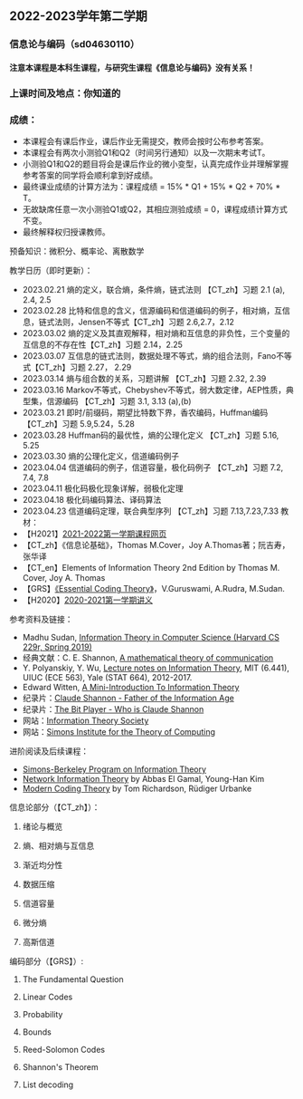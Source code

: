 ## 2022-2023学年第二学期
### 信息论与编码（sd04630110）
#### 注意本课程是本科生课程，与研究生课程《信息论与编码》没有关系！

### 上课时间及地点：你知道的

### 成绩：
* 本课程会有课后作业，课后作业无需提交，教师会按时公布参考答案。
* 本课程会有两次小测验Q1和Q2（时间另行通知）以及一次期末考试T。
* 小测验Q1和Q2的题目将会是课后作业的微小变型，认真完成作业并理解掌握参考答案的同学将会顺利拿到好成绩。
* 最终课业成绩的计算方法为：课程成绩 = 15% * Q1 + 15% * Q2 + 70% * T。
* 无故缺席任意一次小测验Q1或Q2，其相应测验成绩 = 0，课程成绩计算方式不变。
* 最终解释权归授课教师。

预备知识：微积分、概率论、离散数学

教学日历（即时更新）：
* 2023.02.21 熵的定义，联合熵，条件熵，链式法则  【CT_zh】习题 2.1 (a), 2.4, 2.5 
* 2023.02.28 比特和信息的含义，信源编码和信道编码的例子，相对熵，互信息，链式法则，Jensen不等式【CT_zh】习题 2.6,2.7，2.12
* 2023.03.02 熵的定义及其直观解释，相对熵和互信息的非负性，三个变量的互信息的不存在性【CT_zh】习题 2.14，2.25
* 2023.03.07 互信息的链式法则，数据处理不等式，熵的组合法则，Fano不等式【CT_zh】习题 2.27， 2.29 
* 2023.03.14 熵与组合数的关系，习题讲解 【CT_zh】习题 2.32, 2.39
* 2023.03.16 Markov不等式，Chebyshev不等式，弱大数定律，AEP性质，典型集，信源编码 【CT_zh】习题 3.1, 3.13 (a),(b)
* 2023.03.21 即时/前缀码，期望比特数下界，香农编码，Huffman编码 【CT_zh】习题 5.9,5.24，5.28
* 2023.03.28 Huffman码的最优性，熵的公理化定义 【CT_zh】习题 5.16, 5.25
* 2023.03.30 熵的公理化定义，信道编码例子
* 2023.04.04 信道编码的例子，信道容量，极化码例子 【CT_zh】习题 7.2, 7.4, 7.8
* 2023.04.11 极化码极化现象详解，弱极化定理
* 2023.04.18 极化码编码算法、译码算法
* 2023.04.23 信道编码定理，联合典型序列 【CT_zh】习题 7.13,7.23,7.33
教材：
* 【H2021】[2021-2022第一学期课程网页](https://husihuang.github.io/InformationCoding2021Autumn.html)
* 【CT_zh】《信息论基础》，Thomas M.Cover，Joy A.Thomas著；阮吉寿，张华译
* 【CT_en】Elements of Information Theory 2nd Edition by Thomas M. Cover, Joy A. Thomas
* 【GRS】[《Essential Coding Theory》](https://cse.buffalo.edu/faculty/atri/courses/coding-theory/book/)，V.Guruswami, A.Rudra, M.Sudan.
* 【H2020】[2020-2021第一学期讲义](https://www.jianguoyun.com/p/DR9U1ecQm4-HBhjdt4oE)

参考资料及链接：
* Madhu Sudan, [Information Theory in Computer Science (Harvard CS 229r, Spring 2019)](http://people.seas.harvard.edu/~madhusudan/courses/Spring2019/)
* 经典文献：C. E. Shannon, [A mathematical theory of communication](https://dl.acm.org/doi/10.1145/584091.584093)
* Y. Polyanskiy, Y. Wu, [Lecture notes on Information Theory](http://people.lids.mit.edu/yp/homepage/data/itlectures_v5.pdf), MIT (6.441), UIUC (ECE 563), Yale (STAT 664), 2012-2017.
* Edward Witten, [A Mini-Introduction To Information Theory](https://arxiv.org/abs/1805.11965)
* 纪录片：[Claude Shannon - Father of the Information Age](https://v.qq.com/x/page/a0197khdkeg.html)
* 纪录片：[The Bit Player - Who is Claude Shannon](https://www.bilibili.com/video/BV1YV411z7qo/?spm_id_from=333.788.videocard.0)
* 网站：[Information Theory Society](https://www.itsoc.org/)
* 网站：[Simons Institute for the Theory of Computing](https://simons.berkeley.edu/)

进阶阅读及后续课程：
* [Simons-Berkeley Program on Information Theory](https://simons.berkeley.edu/programs/inftheory2015)
* [Network Information Theory](http://web.eng.ucsd.edu/~yhk/nit.html) by Abbas El Gamal, Young-Han Kim
* [Modern Coding Theory](https://documents.epfl.ch/groups/i/ip/ipg/www/2010-2011/Statistical_Physics_for_Communication_and_Computer_Science/mct-new.pdf) by Tom Richardson, Rüdiger Urbanke


信息论部分（【CT_zh】）：

1. 绪论与概览

2. 熵、相对熵与互信息

3. 渐近均分性

4. 数据压缩

5. 信道容量

6. 微分熵

7. 高斯信道

编码部分（【GRS】）:

1. The Fundamental Question

2. Linear Codes

3. Probability

4. Bounds

5. Reed-Solomon Codes

6. Shannon's Theorem

7. List decoding




